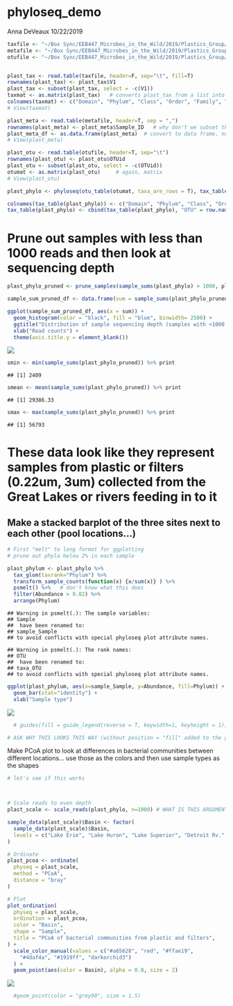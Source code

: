 phyloseq\_demo
================
Anna DeVeaux
10/22/2019

``` r
taxfile <- "~/Box Sync/EEB447_Microbes_in_the_Wild/2019/Plastics_Group/final.FWDB.Silva.taxonomy.tsv_ed"
metafile <- "~/Box Sync/EEB447_Microbes_in_the_Wild/2019/Plastics_Group/Erie-Plastics_New_Metadata.csv"
otufile <- "~/Box Sync/EEB447_Microbes_in_the_Wild/2019/Plastics_Group/FinalOTUs.otu.table"


plast_tax <- read.table(taxfile, header=F, sep="\t", fill=T)
rownames(plast_tax) <- plast_tax$V1
plast_tax <- subset(plast_tax, select = -c(V1))
taxmat <- as.matrix(plast_tax)   # converts plast_tax from a list into a matrix
colnames(taxmat) <- c("Domain", "Phylum", "Class", "Order", "Family", "Genus", "Species", "Subspecies")
# View(taxmat)

plast_meta <- read.table(metafile, header=T, sep = ",")
rownames(plast_meta) <- plast_meta$Sample_ID   # why don't we subset this out after making it row names?
plast_meta_df <- as.data.frame(plast_meta)  # convert to data frame, not matrix, b/c data =/= numerical
# View(plast_meta)

plast_otu <- read.table(otufile, header=T, sep="\t")
rownames(plast_otu) <- plast_otu$OTUid
plast_otu <- subset(plast_otu, select = -c(OTUid))
otumat <- as.matrix(plast_otu)     # again, matrix
# View(plast_otu)
```

``` r
plast_phylo <- phyloseq(otu_table(otumat, taxa_are_rows = T), tax_table(taxmat), sample_data(plast_meta_df))

colnames(tax_table(plast_phylo)) <- c("Domain", "Phylum", "Class", "Order", "Family", "Genus", "Species", "Subspecies")
tax_table(plast_phylo) <- cbind(tax_table(plast_phylo), "OTU" = row.names(tax_table(plast_phylo)))
```

# Prune out samples with less than 1000 reads and then look at sequencing depth

``` r
plast_phylo_pruned <- prune_samples(sample_sums(plast_phylo) > 1000, plast_phylo)

sample_sum_pruned_df <- data.frame(sum = sample_sums(plast_phylo_pruned))

ggplot(sample_sum_pruned_df, aes(x = sum)) +
  geom_histogram(color = "black", fill = "blue", binwidth= 2500) +
  ggtitle("Distribution of sample sequencing depth (samples with <1000 reads excluded)") +
  xlab("Read counts") +
  theme(axis.title.y = element_blank())
```

![](attempt_2_files/figure-gfm/prune%20and%20look%20at%20sample%20sequencing%20depth-1.jpeg)<!-- -->

``` r
smin <- min(sample_sums(plast_phylo_pruned)) %>% print
```

    ## [1] 2409

``` r
smean <- mean(sample_sums(plast_phylo_pruned)) %>% print
```

    ## [1] 29386.33

``` r
smax <- max(sample_sums(plast_phylo_pruned)) %>% print
```

    ## [1] 56793

# These data look like they represent samples from plastic or filters (0.22um, 3um) collected from the Great Lakes or rivers feeding in to it

## Make a stacked barplot of the three sites next to each other (pool locations…)

``` r
# First "melt" to long format for ggplotting
# prune out phyla below 2% in each sample

plast_phylum <- plast_phylo %>%
  tax_glom(taxrank="Phylum") %>%
  transform_sample_counts(function(x) {x/sum(x)} ) %>%
  psmelt() %>%   # don't know what this does
  filter(Abundance > 0.02) %>%
  arrange(Phylum)
```

    ## Warning in psmelt(.): The sample variables: 
    ## Sample
    ##  have been renamed to: 
    ## sample_Sample
    ## to avoid conflicts with special phyloseq plot attribute names.

    ## Warning in psmelt(.): The rank names: 
    ## OTU
    ##  have been renamed to: 
    ## taxa_OTU
    ## to avoid conflicts with special phyloseq plot attribute names.

``` r
ggplot(plast_phylum, aes(x=sample_Sample, y=Abundance, fill=Phylum)) + 
  geom_bar(stat="identity") +
  xlab("Sample type")
```

![](attempt_2_files/figure-gfm/stacked%20barplots-1.jpeg)<!-- -->

``` r
  # guides(fill = guide_legend(reverse = T, keywidth=1, keyheight = 1))

# ASK WHY THIS LOOKS THIS WAY (without position = "fill" added to the geom_bar command)  
```

Make PCoA plot to look at differences in bacterial communities between
different locations… use those as the colors and then use sample types
as the shapes

``` r
# let's see if this works



# Scale reads to even depth
plast_scale <- scale_reads(plast_phylo, n=1000) # WHAT IS THIS ARGUMENT n????? I set a random one

sample_data(plast_scale)$Basin <- factor(
  sample_data(plast_scale)$Basin,
  levels = c("Lake Erie", "Lake Huron", "Lake Superior", "Detroit Rv.", "Lake St. Clair", "Niagara Rv.")
)

# Ordinate
plast_pcoa <- ordinate(
  physeq = plast_scale,
  method = "PCoA",
  distance = "bray"
)

# Plot
plot_ordination(
  physeq = plast_scale,
  ordination = plast_pcoa,
  color = "Basin",
  shape = "Sample",
  title = "PCoA of bacterial communities from plastic and filters",
) +
  scale_color_manual(values = c("#a65628", "red", "#ffae19",
    "#4daf4a", "#1919ff", "darkorchid3")
  ) +
  geom_point(aes(color = Basin), alpha = 0.8, size = 2)
```

![](attempt_2_files/figure-gfm/unconstrained%20ordinations-1.jpeg)<!-- -->

``` r
  #geom_point(color = "grey90", size = 1.5)
```
